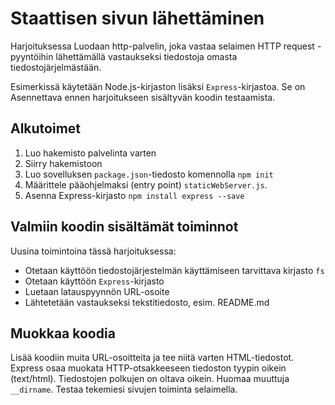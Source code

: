 # Staattisen sivun lähettäminen

Harjoituksessa Luodaan http-palvelin, joka vastaa selaimen HTTP request -pyyntöihin
lähettämällä vastaukseksi tiedostoja omasta tiedostojärjelmästään.

Esimerkissä käytetään Node.js-kirjaston lisäksi `Express`-kirjastoa. Se on Asennettava
ennen harjoitukseen sisältyvän koodin testaamista.

## Alkutoimet
1. Luo hakemisto palvelinta varten
2. Siirry hakemistoon
3. Luo sovelluksen `package.json`-tiedosto komennolla `npm init`
4. Määrittele pääohjelmaksi (entry point) `staticWebServer.js`.
5. Asenna Express-kirjasto `npm install express --save`
## Valmiin koodin sisältämät toiminnot
Uusina toimintoina tässä harjoituksessa:
* Otetaan käyttöön tiedostojärjestelmän käyttämiseen tarvittava kirjasto `fs`
* Otetaan käyttöön `Express`-kirjasto
* Luetaan latauspyynnön URL-osoite
* Lähtetetään vastaukseksi tekstitiedosto, esim. README.md
## Muokkaa koodia
Lisää koodiin muita URL-osoitteita ja tee niitä varten HTML-tiedostot. Express osaa
muokata HTTP-otsakkeeseen tiedoston tyypin oikein (text/html). Tiedostojen polkujen
on oltava oikein. Huomaa muuttuja `__dirname`. Testaa tekemiesi sivujen toiminta
selaimella.

